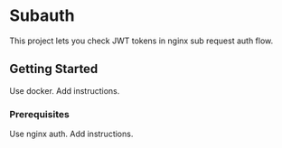 # Subauth

This project lets you check JWT tokens in nginx sub request auth flow.

## Getting Started

Use docker. Add instructions.

### Prerequisites

Use nginx auth. Add instructions.
